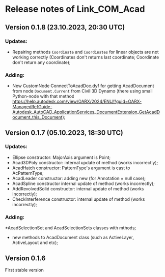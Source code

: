 # Release notes of Link_COM_Acad

## Version 0.1.8 (23.10.2023, 20:30 UTC)

### Updates:

* Repairing methods `Coordinate` and `Coordinates` for linear objects are not working correctly (Coordinates don't returns last coordinate; Coordinate don't return any coordinate);

### Adding:

* New CustomNode ConnectToAcadDoc.dyf for getting AcadDocument from node `Document.Current` from Civil 3D Dynamo (there using small Python-node with that method https://help.autodesk.com/view/OARX/2024/ENU/?guid=OARX-ManagedRefGuide-Autodesk_AutoCAD_ApplicationServices_DocumentExtension_GetAcadDocument_this_Document);


## Version 0.1.7 (05.10.2023, 18:30 UTC)

### Updates:

* Ellipse constructor: MajorAxis argument is Point;
* Acad3DPoly constructor: internal update of method (works incorrectly);
* AcadHatch constructor: PatternType's argument is cast to AcPatternType;
* AcadLeader constructor: adding new (for Annotation = null case);
* AcadSpline constructor internal update of method (works incorrectly);
* AddRevolvedSolid constructor: internal update of method (works incorrectly);
* CheckInterference constructor: internal update of method (works incorrectly);

### Adding:

*AcadSelectionSet and AcadSelectionSets classes with mthods;
* new methods to AcadDocument class (such as ActiveLayer, ActiveLayout and etc);

## Version 0.1.6

First stable version